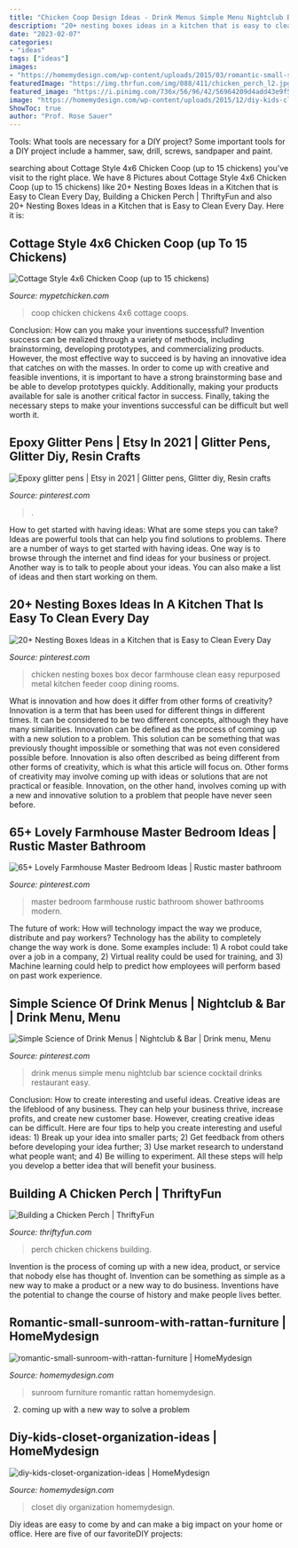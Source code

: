 ```yaml
---
title: "Chicken Coop Design Ideas - Drink Menus Simple Menu Nightclub Bar Science Cocktail Drinks Restaurant Easy"
description: "20+ nesting boxes ideas in a kitchen that is easy to clean every day"
date: "2023-02-07"
categories:
- "ideas"
tags: ["ideas"]
images:
- "https://homemydesign.com/wp-content/uploads/2015/03/romantic-small-sunroom-with-rattan-furniture.jpg"
featuredImage: "https://img.thrfun.com/img/088/411/chicken_perch_l2.jpg"
featured_image: "https://i.pinimg.com/736x/56/96/42/56964209d4add43e9f568b5b48a81570--cocktail-menu-cocktail-ideas.jpg"
image: "https://homemydesign.com/wp-content/uploads/2015/12/diy-kids-closet-organization-ideas.jpg"
ShowToc: true
author: "Prof. Rose Sauer"
---
```



Tools: What tools are necessary for a DIY project?
Some important tools for a DIY project include a hammer, saw, drill, screws, sandpaper and paint.

	

		
searching about Cottage Style 4x6 Chicken Coop (up to 15 chickens) you've visit to the right place. We have 8 Pictures about Cottage Style 4x6 Chicken Coop (up to 15 chickens) like 20+ Nesting Boxes Ideas in a Kitchen that is Easy to Clean Every Day, Building a Chicken Perch | ThriftyFun and also 20+ Nesting Boxes Ideas in a Kitchen that is Easy to Clean Every Day. Here it is:
		
    
## Cottage Style 4x6 Chicken Coop (up To 15 Chickens)

<img loading=lazy src="http://www.mypetchicken.com/images/product_images/Popup/BB-A46-(8).jpg" onerror="this.onerror=null;this.src='https://tse2.mm.bing.net/th?id=OIP.-KQLY1l9hA6uNqxFlkM3HwHaLG&amp;pid=15.1';" alt="Cottage Style 4x6 Chicken Coop (up to 15 chickens)">

_Source: mypetchicken.com_

>coop chicken chickens 4x6 cottage coops. 

	

Conclusion: How can you make your inventions successful?
Invention success can be realized through a variety of methods, including brainstorming, developing prototypes, and commercializing products. However, the most effective way to succeed is by having an innovative idea that catches on with the masses. In order to come up with creative and feasible inventions, it is important to have a strong brainstorming base and be able to develop prototypes quickly. Additionally, making your products available for sale is another critical factor in success. Finally, taking the necessary steps to make your inventions successful can be difficult but well worth it.

    
## Epoxy Glitter Pens | Etsy In 2021 | Glitter Pens, Glitter Diy, Resin Crafts

<img loading=lazy src="https://i.pinimg.com/736x/5f/11/91/5f11917f9ccfbe7857b68e096c94f61b.jpg" onerror="this.onerror=null;this.src='https://tse2.mm.bing.net/th?id=OIP.v6_h_uXbB4Kc0RiEO6bgcwHaN0&amp;pid=15.1';" alt="Epoxy glitter pens | Etsy in 2021 | Glitter pens, Glitter diy, Resin crafts">

_Source: pinterest.com_

>. 

	

How to get started with having ideas: What are some steps you can take?
Ideas are powerful tools that can help you find solutions to problems. There are a number of ways to get started with having ideas. One way is to browse through the internet and find ideas for your business or project. Another way is to talk to people about your ideas. You can also make a list of ideas and then start working on them.

    
## 20+ Nesting Boxes Ideas In A Kitchen That Is Easy To Clean Every Day

<img loading=lazy src="https://i.pinimg.com/736x/e5/8c/09/e58c095ab2dfbceb10adfae6d307545a.jpg" onerror="this.onerror=null;this.src='https://tse4.mm.bing.net/th?id=OIP.bvDUeaGVW7W1sTargA1zawHaHa&amp;pid=15.1';" alt="20+ Nesting Boxes Ideas in a Kitchen that is Easy to Clean Every Day">

_Source: pinterest.com_

>chicken nesting boxes box decor farmhouse clean easy repurposed metal kitchen feeder coop dining rooms. 

	

What is innovation and how does it differ from other forms of creativity?
Innovation is a term that has been used for different things in different times. It can be considered to be two different concepts, although they have many similarities. Innovation can be defined as the process of coming up with a new solution to a problem. This solution can be something that was previously thought impossible or something that was not even considered possible before. Innovation is also often described as being different from other forms of creativity, which is what this article will focus on. Other forms of creativity may involve coming up with ideas or solutions that are not practical or feasible. Innovation, on the other hand, involves coming up with a new and innovative solution to a problem that people have never seen before.

    
## 65+ Lovely Farmhouse Master Bedroom Ideas | Rustic Master Bathroom

<img loading=lazy src="https://i.pinimg.com/736x/12/9f/e8/129fe8f472f1beb0a558bd1c6d28fea0.jpg" onerror="this.onerror=null;this.src='https://tse3.mm.bing.net/th?id=OIP.nRnWxBxI_mRyAbQzrXwowAHaJ3&amp;pid=15.1';" alt="65+ Lovely Farmhouse Master Bedroom Ideas | Rustic master bathroom">

_Source: pinterest.com_

>master bedroom farmhouse rustic bathroom shower bathrooms modern. 

	

The future of work: How will technology impact the way we produce, distribute and pay workers?
Technology has the ability to completely change the way work is done. Some examples include: 1) A robot could take over a job in a company, 2) Virtual reality could be used for training, and 3) Machine learning could help to predict how employees will perform based on past work experience.

    
## Simple Science Of Drink Menus | Nightclub &amp; Bar | Drink Menu, Menu

<img loading=lazy src="https://i.pinimg.com/736x/56/96/42/56964209d4add43e9f568b5b48a81570--cocktail-menu-cocktail-ideas.jpg" onerror="this.onerror=null;this.src='https://tse3.mm.bing.net/th?id=OIP._a6BWS1Z5kFeLLo-Tmll8gHaLc&amp;pid=15.1';" alt="Simple Science of Drink Menus | Nightclub &amp; Bar | Drink menu, Menu">

_Source: pinterest.com_

>drink menus simple menu nightclub bar science cocktail drinks restaurant easy. 

	

Conclusion: How to create interesting and useful ideas.
Creative ideas are the lifeblood of any business. They can help your business thrive, increase profits, and create new customer base. However, creating creative ideas can be difficult. Here are four tips to help you create interesting and useful ideas: 1) Break up your idea into smaller parts; 2) Get feedback from others before developing your idea further; 3) Use market research to understand what people want; and 4) Be willing to experiment. All these steps will help you develop a better idea that will benefit your business.

    
## Building A Chicken Perch | ThriftyFun

<img loading=lazy src="https://img.thrfun.com/img/088/411/chicken_perch_l2.jpg" onerror="this.onerror=null;this.src='https://tse1.mm.bing.net/th?id=OIP.cQG-crud3xAWLGPJfAHElQHaEw&amp;pid=15.1';" alt="Building a Chicken Perch | ThriftyFun">

_Source: thriftyfun.com_

>perch chicken chickens building. 

	

Invention is the process of coming up with a new idea, product, or service that nobody else has thought of. Invention can be something as simple as a new way to make a product or a new way to do business. Inventions have the potential to change the course of history and make people lives better.

    
## Romantic-small-sunroom-with-rattan-furniture | HomeMydesign

<img loading=lazy src="https://homemydesign.com/wp-content/uploads/2015/03/romantic-small-sunroom-with-rattan-furniture.jpg" onerror="this.onerror=null;this.src='https://tse3.mm.bing.net/th?id=OIP.ProkVwmM4U0O5QGtaCOBDwHaLM&amp;pid=15.1';" alt="romantic-small-sunroom-with-rattan-furniture | HomeMydesign">

_Source: homemydesign.com_

>sunroom furniture romantic rattan homemydesign. 

	

2. coming up with a new way to solve a problem 

    
## Diy-kids-closet-organization-ideas | HomeMydesign

<img loading=lazy src="https://homemydesign.com/wp-content/uploads/2015/12/diy-kids-closet-organization-ideas.jpg" onerror="this.onerror=null;this.src='https://tse4.mm.bing.net/th?id=OIP.yYpspr1RetT4Sd-WcwkpkAHaLH&amp;pid=15.1';" alt="diy-kids-closet-organization-ideas | HomeMydesign">

_Source: homemydesign.com_

>closet diy organization homemydesign. 

	

Diy ideas are easy to come by and can make a big impact on your home or office. Here are five of our favoriteDIY projects: 

